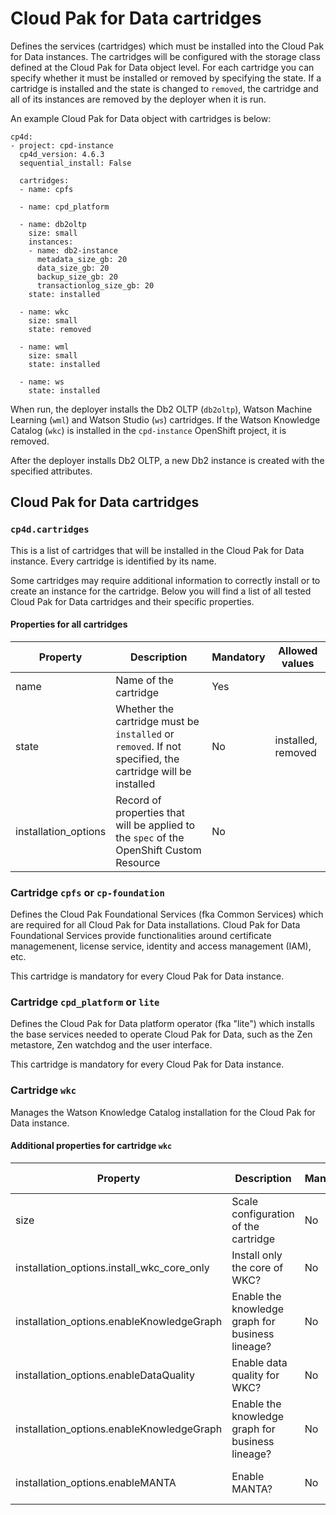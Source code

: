 # Cloud Pak for Data cartridges

Defines the services (cartridges) which must be installed into the Cloud Pak for Data instances. The cartridges will be configured with the storage class defined at the Cloud Pak for Data object level. For each cartridge you can specify whether it must be installed or removed by specifying the state. If a cartridge is installed and the state is changed to `removed`, the cartridge and all of its instances are removed by the deployer when it is run.

An example Cloud Pak for Data object with cartridges is below:
```
cp4d:
- project: cpd-instance
  cp4d_version: 4.6.3
  sequential_install: False
  
  cartridges:
  - name: cpfs
    
  - name: cpd_platform

  - name: db2oltp
    size: small
    instances:
    - name: db2-instance
      metadata_size_gb: 20
      data_size_gb: 20
      backup_size_gb: 20  
      transactionlog_size_gb: 20
    state: installed

  - name: wkc
    size: small
    state: removed

  - name: wml
    size: small
    state: installed

  - name: ws
    state: installed
```

When run, the deployer installs the Db2 OLTP (`db2oltp`), Watson Machine Learning (`wml`) and Watson Studio (`ws`) cartridges. If the Watson Knowledge Catalog (`wkc`) is installed in the `cpd-instance` OpenShift project, it is removed.

After the deployer installs Db2 OLTP, a new Db2 instance is created with the specified attributes.

## Cloud Pak for Data cartridges

### `cp4d.cartridges`
This is a list of cartridges that will be installed in the Cloud Pak for Data instance. Every cartridge is identified by its name.

Some cartridges may require additional information to correctly install or to create an instance for the cartridge. Below you will find a list of all tested Cloud Pak for Data cartridges and their specific properties.

#### Properties for all cartridges
| Property | Description                                                          | Mandatory | Allowed values |
| -------- | -------------------------------------------------------------------- | --------- | -------------- |
| name     | Name of the cartridge                                         | Yes | |
| state     | Whether the cartridge must be `installed` or `removed`. If not specified, the cartridge will be installed | No | installed, removed |
| installation_options | Record of properties that will be applied to the `spec` of the OpenShift Custom Resource | No | |

### Cartridge `cpfs` or `cp-foundation`
Defines the Cloud Pak Foundational Services (fka Common Services) which are required for all Cloud Pak for Data installations. Cloud Pak for Data Foundational Services provide functionalities around certificate managemenent, license service, identity and access management (IAM), etc. 

This cartridge is mandatory for every Cloud Pak for Data instance.

### Cartridge `cpd_platform` or `lite`
Defines the Cloud Pak for Data platform operator (fka "lite") which installs the base services needed to operate Cloud Pak for Data, such as the Zen metastore, Zen watchdog and the user interface. 

This cartridge is mandatory for every Cloud Pak for Data instance.

### Cartridge `wkc`
Manages the Watson Knowledge Catalog installation for the Cloud Pak for Data instance.

#### Additional properties for cartridge `wkc`
| Property | Description                                                          | Mandatory | Allowed values |
| -------- | -------------------------------------------------------------------- | --------- | -------------- |
| size     | Scale configuration of the cartridge                                 | No        | small (default), medium, large |
| installation_options.install_wkc_core_only | Install only the core of WKC?      | No | True, False (default) |
| installation_options.enableKnowledgeGraph  | Enable the knowledge graph for business lineage? | No | True, False (default) |
| installation_options.enableDataQuality     | Enable data quality for WKC?       | No | True, False (default) |
| installation_options.enableKnowledgeGraph  | Enable the knowledge graph for business lineage? | No | True, False (default) |
| installation_options.enableMANTA           | Enable MANTA?                      | No | True, False (default) |
